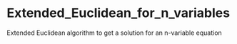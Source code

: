 # Extended_Euclidean_for_n_variables
Extended Euclidean algorithm to get a solution for an n-variable equation
